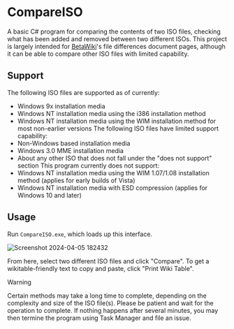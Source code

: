 # CompareISO

A basic C# program for comparing the contents of two ISO files, checking what has been added and removed between two different ISOs. This project is largely intended for [BetaWiki](https://betawiki.net/wiki/Main_Page)'s file differences document pages, although it can be able to compare other ISO files with limited capability.

## Support
The following ISO files are supported as of currently:
* Windows 9x installation media
* Windows NT installation media using the i386 installation method
* Windows NT installation media using the WIM installation method for most non-earlier versions
The following ISO files have limited support capability:
* Non-Windows based installation media
* Windows 3.0 MME installation media
* About any other ISO that does not fall under the "does not support" section
This program currently does not support:
* Windows NT installation media using the WIM 1.07/1.08 installation method (applies for early builds of Vista)
* Windows NT installation media with ESD compression (applies for Windows 10 and later)

## Usage
Run `CompareISO.exe`, which loads up this interface.

![Screenshot 2024-04-05 182432](https://github.com/B-F-1-0/CompareISO/assets/115908504/8b2fe482-a63c-4d07-b203-3f9bfc33638b)

From here, select two different ISO files and click "Compare". To get a wikitable-friendly text to copy and paste, click "Print Wiki Table".

> [!WARNING]
> Certain methods may take a long time to complete, depending on the complexity and size of the ISO file(s). Please be patient and wait for the operation to complete. If nothing happens after several minutes, you may then termine the program using Task Manager and file an issue.
